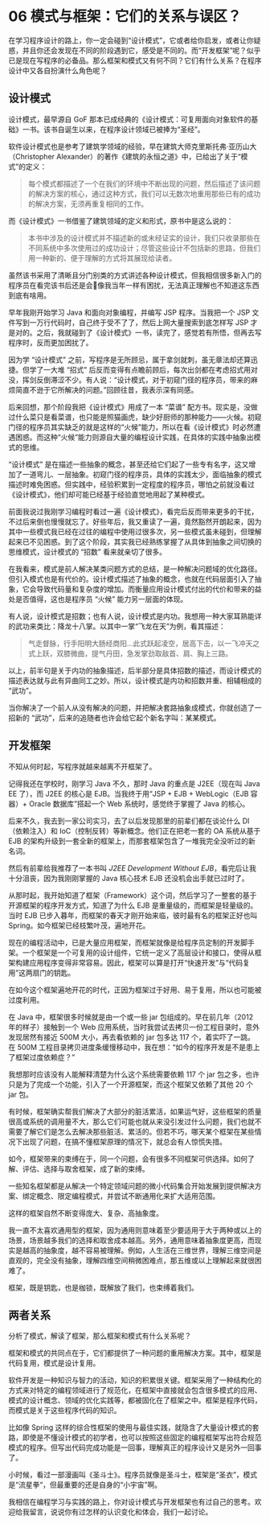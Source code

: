 # 06 模式与框架：它们的关系与误区？

在学习程序设计的路上，你一定会碰到“设计模式”，它或者给你启发，或者让你疑惑，并且你还会发现在不同的阶段遇到它，感受是不同的。而“开发框架”呢？似乎已是现在写程序的必备品。那么框架和模式又有何不同？它们有什么关系？在程序设计中又各自扮演什么角色呢？

## 设计模式

设计模式，最早源自 GoF 那本已成经典的《设计模式：可复用面向对象软件的基础》一书。该书自诞生以来，在程序设计领域已被捧为“圣经”。

软件设计模式也是参考了建筑学领域的经验，早在建筑大师克里斯托弗·亚历山大（Christopher Alexander）的著作《建筑的永恒之道》中，已给出了关于“模式”的定义：

> 每个模式都描述了一个在我们的环境中不断出现的问题，然后描述了该问题的解决方案的核心，通过这种方式，我们可以无数次地重用那些已有的成功的解决方案，无须再重复相同的工作。

而《设计模式》一书借鉴了建筑领域的定义和形式，原书中是这么说的：

> 本书中涉及的设计模式并不描述新的或未经证实的设计，我们只收录那些在不同系统中多次使用过的成功设计；尽管这些设计不包括新的思路，但我们用一种新的、便于理解的方式将其展现给读者。

虽然该书采用了清晰且分门别类的方式讲述各种设计模式，但我相信很多新入门的程序员在看完该书后还是会像我当年一样有困扰，无法真正理解也不知道这东西到底有啥用。

早年我刚开始学习 Java 和面向对象编程，并编写 JSP 程序。当我把一个 JSP 文件写到一万行代码时，自己终于受不了了，然后上网大量搜索到底怎样写 JSP 才是对的。之后，我就碰到了《设计模式》一书，读完了，感觉若有所悟，但再去写程序时，反而更加困扰了。

因为学 “设计模式” 之前，写程序是无所顾忌，属于拿剑就刺，虽无章法却还算迅捷。但学了一大堆 “招式” 后反而变得有点瞻前顾后，每次出剑都在考虑招式用对没，挥剑反倒滞涩不少。有人说：“设计模式，对于初窥门径的程序员，带来的麻烦简直不逊于它所解决的问题。”回顾往昔，我表示深有同感。

后来回想，那个阶段我把《设计模式》用成了一本 “菜谱” 配方书。现实是，没做过什么菜只是看菜谱，也只能是照猫画虎，缺少好厨师的那种能力——火候。初窥门径的程序员其实缺乏的就是这样的“火候”能力，所以在看《设计模式》时必然遭遇困惑。而这种“火候”能力则源自大量的编程设计实践，在具体的实践中抽象出模式的思维。

“设计模式” 是在描述一些抽象的概念，甚至还给它们起了一些专有名字，这又增加了一道弯儿、一层抽象。初窥门径的程序员，具体的实践太少，面临抽象的模式描述时难免困惑。但实践中，经验积累到一定程度的程序员，哪怕之前就没看过《设计模式》，他们却可能已经基于经验直觉地用起了某种模式。

前面我说过我刚学习编程时看过一遍《设计模式》，看完后反而带来更多的干扰，不过后来倒也慢慢就忘了。好些年后，我又重读了一遍，竟然豁然开朗起来，因为其中一些模式我已经在过往的编程中使用过很多次，另一些模式虽未碰到，但理解起来已不见困惑。到了这个阶段，其实我已经熟练掌握了从具体到抽象之间切换的思维模式，设计模式的 “招数” 看来就亲切了很多。

在我看来，模式是前人解决某类问题方式的总结，是一种解决问题域的优化路径。但引入模式也是有代价的。设计模式描述了抽象的概念，也就在代码层面引入了抽象，它会导致代码量和复杂度的增加。而衡量应用设计模式付出的代价和带来的益处是否值得，这也是程序员 “火候” 能力另一层面的体现。

有人说，设计模式是招数；也有人说，设计模式是内功。我想用一种大家耳熟能详的武功来类比：降龙十八掌。以其中一掌“飞龙在天”为例，看其描述：

> 气走督脉，行手阳明大肠经商阳…此式跃起凌空，居高下击，以一飞冲天之式上跃，双膝微曲，提气丹田，急发掌劲取敌首、肩、胸上三路。

以上，前半句是关于内功的抽象描述，后半部分是具体招数的描述，而设计模式的描述表达就与此有异曲同工之妙。所以，设计模式是内功和招数并重、相辅相成的 “武功”。

当你解决了一个前人从没有解决的问题，并把解决套路抽象成模式，你就创造了一招新的 “武功”，后来的追随者也许会给它起个新名字叫：某某模式。

## 开发框架

不知从何时起，写程序就越来越离不开框架了。

记得我还在学校时，刚学习 Java 不久，那时 Java 的重点是 J2EE（现在叫 Java EE 了），而 J2EE 的核心是 EJB。当我终于用“JSP + EJB + WebLogic（EJB 容器）+ Oracle 数据库”搭起一个 Web 系统时，感觉终于掌握了 Java 的核心。

后来不久，我去到一家公司实习，去了以后发现那里的前辈们都在谈论什么 DI（依赖注入）和 IoC（控制反转）等新概念。他们正在把老一套的 OA 系统从基于 EJB 的架构升级到一套全新的框架上，而那套框架包含了一堆我完全没听过的新名词。

然后有前辈给我推荐了一本书叫 _J2EE Development Without EJB_，看完后让我十分沮丧，因为我刚刚掌握的 Java 核心技术 EJB 还没机会出手就已过时了。

从那时起，我开始知道了框架（Framework）这个词，然后学习了一整套的基于开源框架的程序开发方式，知道了为什么 EJB 是重量级的，而框架是轻量级的。当时 EJB 已步入暮年，而框架的春天才刚开始来临，彼时最有名的框架正好也叫 Spring。如今框架已经枝繁叶茂，遍地开花。

现在的编程活动中，已是大量应用框架，而框架就像是给程序员定制的开发脚手架。一个框架是一个可复用的设计组件，它统一定义了高层设计和接口，使得从框架构建应用程序变得非常容易。因此，框架可以算是打开“快速开发”与“代码复用”这两扇门的钥匙。

在如今这个框架遍地开花的时代，正因为框架过于好用、易于复用，所以也可能被过度利用。

在 Java 中，框架很多时候就是由一个或一些 jar 包组成的。早在前几年（2012 年的样子）接触到一个 Web 应用系统，当时我尝试去拷贝一份工程目录时，意外发现居然有接近 500M 大小，再去看依赖的 jar 包多达 117 个，着实吓了一跳。在 500M 工程目录拷贝进度条缓慢移动中，我在想：“如今的程序开发是不是患上了框架过度依赖症？”

我想那时应该没有人能解释清楚为什么这个系统需要依赖 117 个 jar 包之多，也许只是为了完成一个功能，引入了一个开源框架，而这个框架又依赖了其他 20 个 jar 包。

有时候，框架确实帮我们解决了大部分的脏活累活，如果运气好，这些框架的质量很高或系统的调用量不大，那么它们可能也就从来没引发过什么问题，我们也就不需要了解它们是怎么去解决那些脏活、累活的。但若不巧，哪天某个框架在某些情况下出现了问题，在搞不懂框架原理的情况下，就总会有人惊慌失措。

如今，框架带来的束缚在于，同一个问题，会有很多不同框架可供选择。如何了解、评估、选择与取舍框架，成了新的束缚。

一些知名框架都是从解决一个特定领域问题的微小代码集合开始发展到提供解决方案、绑定概念、限定编程模式，并尝试不断通用化来扩大适用范围。

这样的框架自然不断变得庞大、复杂、高抽象度。

我一直不太喜欢通用型的框架，因为通用则意味着至少要适用于大于两种或以上的场景，场景越多我们的选择和取舍成本越高。另外，通用意味着抽象度更高，而现实是越高的抽象度，越不容易被理解。例如，人生活在三维世界，理解三维空间是直观的，完全没有抽象，理解四维空间稍微困难点，那五维或以上理解起来就很困难了。

框架，既是钥匙，也是枷锁，既解放了我们，也束缚着我们。

## 两者关系

分析了模式，解读了框架，那么框架和模式有什么关系呢？

框架和模式的共同点在于，它们都提供了一种问题的重用解决方案。其中，框架是代码复用，模式是设计复用。

软件开发是一种知识与智力的活动，知识的积累很关键。框架采用了一种结构化的方式来对特定的编程领域进行了规范化，在框架中直接就会包含很多模式的应用、模式的设计概念、领域的优化实践等，都被固化在了框架之中。框架是程序代码，而模式是关于这些程序代码的知识。

比如像 Spring 这样的综合性框架的使用与最佳实践，就隐含了大量设计模式的套路，即使是不懂设计模式的初学者，也可以按照这些固定的编程框架写出符合规范模式的程序。但写出代码完成功能是一回事，理解真正的程序设计又是另外一回事了。

小时候，看过一部漫画叫《圣斗士》。程序员就像是圣斗士，框架是“圣衣”，模式是“流星拳“，但最重要的还是自身的“小宇宙”啊。

我相信在编程学习与实践的路上，你对设计模式与开发框架也有过自己的思考。欢迎给我留言，说说你有过怎样的认识变化和体会，我们一起讨论。
